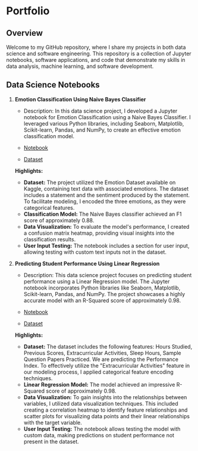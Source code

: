 # Portfolio

## Overview

Welcome to my GitHub repository, where I share my projects in both data science and software engineering. This repository is a collection of Jupyter notebooks, software applications, and code that demonstrate my skills in data analysis, machine learning, and software development.

## Data Science Notebooks

1. **Emotion Classification Using Naive Bayes Classifier**
   - Description: In this data science project, I developed a Jupyter notebook for Emotion Classification using a Naive Bayes Classifier. I leveraged various Python libraries, including Seaborn, Matplotlib, Scikit-learn, Pandas, and NumPy, to create an effective emotion classification model.
   - [Notebook](https://github.com/jaysomp/Projects/blob/main/Data%20Science%20Projects/Emotion%20classification%20using%20Naive%20Bayes%20Classifier/Emotion_Classification.ipynb)
     
   - [Dataset](https://www.kaggle.com/code/freak360/emotion-dataset-nlp-sentiment-analysis/input)

    **Highlights:**
     - **Dataset:** The project utilized the Emotion Dataset available on Kaggle, containing text data with associated emotions. The dataset includes a statement and the sentiment produced by the statement. To facilitate modeling, I encoded the three emotions, as they were categorical features.
     - **Classification Model:** The Naive Bayes classifier achieved an F1 score of approximately 0.88.
     - **Data Visualization:** To evaluate the model's performance, I created a confusion matrix heatmap, providing visual insights into the classification results.
     - **User Input Testing:** The notebook includes a section for user input, allowing testing with custom text inputs not in the dataset.

2. **Predicting Student Performance Using Linear Regression**
   - Description: This data science project focuses on predicting student performance using a Linear Regression model. The Jupyter notebook incorporates Python libraries like Seaborn, Matplotlib, Scikit-learn, Pandas, and NumPy. The project showcases a highly accurate model with an R-Squared score of approximately 0.98.
   - [Notebook](https://github.com/jaysomp/Projects/blob/main/Data%20Science%20Projects/Predicting%20student%20performance%20using%20Linear%20Regression/Student_Performance.ipynb)

   - [Dataset](https://github.com/jaysomp/Projects/blob/main/Data%20Science%20Projects/Predicting%20student%20performance%20using%20Linear%20Regression/Student_Performance.csv)

    **Highlights:**
     - **Dataset:** The dataset includes the following features: Hours Studied, Previous Scores, Extracurricular Activities, Sleep Hours, Sample Question Papers Practiced. We are predicting the Performance Index. To effectively utilize the "Extracurricular Activities" feature in our modeling process, I applied categorical feature encoding techniques.
     - **Linear Regression Model:** The model achieved an impressive R-Squared score of approximately 0.98.
     - **Data Visualization:** To gain insights into the relationships between variables, I utilized data visualization techniques. This included creating a correlation heatmap to identify feature relationships and scatter plots for visualizing data points and their linear relationships with the target variable.
     - **User Input Testing:** The notebook allows testing the model with custom data, making predictions on student performance not   present in the dataset.


